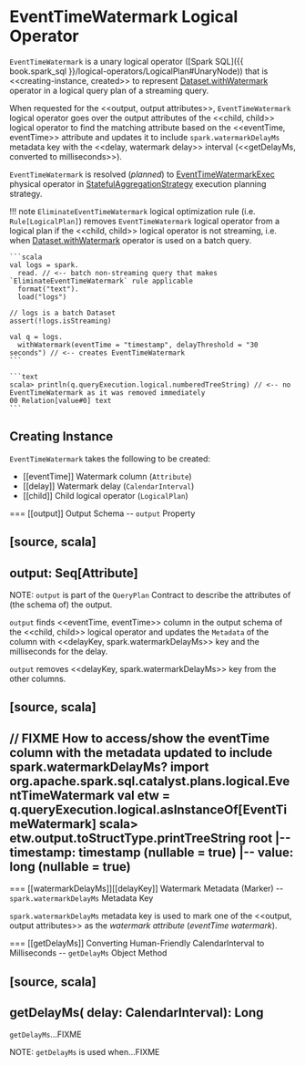 # EventTimeWatermark Logical Operator

`EventTimeWatermark` is a unary logical operator ([Spark SQL]({{ book.spark_sql }}/logical-operators/LogicalPlan#UnaryNode)) that is <<creating-instance, created>> to represent [Dataset.withWatermark](../operators/withWatermark.md) operator in a logical query plan of a streaming query.

When requested for the <<output, output attributes>>, `EventTimeWatermark` logical operator goes over the output attributes of the <<child, child>> logical operator to find the matching attribute based on the <<eventTime, eventTime>> attribute and updates it to include `spark.watermarkDelayMs` metadata key with the <<delay, watermark delay>> interval (<<getDelayMs, converted to milliseconds>>).

`EventTimeWatermark` is resolved (_planned_) to [EventTimeWatermarkExec](../physical-operators/EventTimeWatermarkExec.md) physical operator in [StatefulAggregationStrategy](../execution-planning-strategies/StatefulAggregationStrategy.md) execution planning strategy.

!!! note
    `EliminateEventTimeWatermark` logical optimization rule (i.e. `Rule[LogicalPlan]`) removes `EventTimeWatermark` logical operator from a logical plan if the <<child, child>> logical operator is not streaming, i.e. when [Dataset.withWatermark](../operators/withWatermark.md) operator is used on a batch query.

    ```scala
    val logs = spark.
      read. // <-- batch non-streaming query that makes `EliminateEventTimeWatermark` rule applicable
      format("text").
      load("logs")

    // logs is a batch Dataset
    assert(!logs.isStreaming)

    val q = logs.
      withWatermark(eventTime = "timestamp", delayThreshold = "30 seconds") // <-- creates EventTimeWatermark
    ```

    ```text
    scala> println(q.queryExecution.logical.numberedTreeString) // <-- no EventTimeWatermark as it was removed immediately
    00 Relation[value#0] text
    ```

## Creating Instance

`EventTimeWatermark` takes the following to be created:

* [[eventTime]] Watermark column (`Attribute`)
* [[delay]] Watermark delay (`CalendarInterval`)
* [[child]] Child logical operator (`LogicalPlan`)

=== [[output]] Output Schema -- `output` Property

[source, scala]
----
output: Seq[Attribute]
----

NOTE: `output` is part of the `QueryPlan` Contract to describe the attributes of (the schema of) the output.

`output` finds <<eventTime, eventTime>> column in the output schema of the <<child, child>> logical operator and updates the `Metadata` of the column with <<delayKey, spark.watermarkDelayMs>> key and the milliseconds for the delay.

`output` removes <<delayKey, spark.watermarkDelayMs>> key from the other columns.

[source, scala]
----
// FIXME How to access/show the eventTime column with the metadata updated to include spark.watermarkDelayMs?
import org.apache.spark.sql.catalyst.plans.logical.EventTimeWatermark
val etw = q.queryExecution.logical.asInstanceOf[EventTimeWatermark]
scala> etw.output.toStructType.printTreeString
root
 |-- timestamp: timestamp (nullable = true)
 |-- value: long (nullable = true)
----

=== [[watermarkDelayMs]][[delayKey]] Watermark Metadata (Marker) -- `spark.watermarkDelayMs` Metadata Key

`spark.watermarkDelayMs` metadata key is used to mark one of the <<output, output attributes>> as the *watermark attribute* (_eventTime watermark_).

=== [[getDelayMs]] Converting Human-Friendly CalendarInterval to Milliseconds -- `getDelayMs` Object Method

[source, scala]
----
getDelayMs(
  delay: CalendarInterval): Long
----

`getDelayMs`...FIXME

NOTE: `getDelayMs` is used when...FIXME
